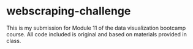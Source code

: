 # webscraping-challenge

This is my submission for Module 11 of the data visualization bootcamp course. All code included is original and based on materials provided in class.
